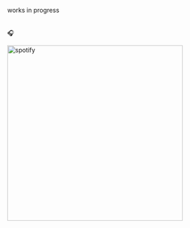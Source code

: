 works in progress
\
\
\
🎧
<p>
    <a href="https://open.spotify.com/user/9a1hoqfsn0s4m0bm8tl6t0d09" target="_blank" rel="noopener noreferrer"><img src="https://novatorem-nevado.vercel.app/api/spotify?background_color=0d1117&border_color=0d1117" alt="spotify" width="400"/></a>
</p>

